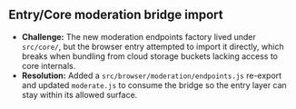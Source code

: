 ## Entry/Core moderation bridge import

- **Challenge:** The new moderation endpoints factory lived under `src/core/`, but the browser entry attempted to import it directly, which breaks when bundling from cloud storage buckets lacking access to core internals.
- **Resolution:** Added a `src/browser/moderation/endpoints.js` re-export and updated `moderate.js` to consume the bridge so the entry layer can stay within its allowed surface.
